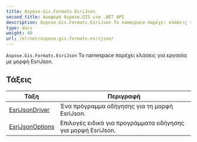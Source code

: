 ```yaml
---
title: Aspose.Gis.Formats.EsriJson
second_title: Αναφορά Aspose.GIS για .NET API
description: Aspose.Gis.Formats.EsriJson Το namespace παρέχει κλάσεις για εργασία με μορφή EsriJson.
type: docs
weight: 40
url: /el/net/aspose.gis.formats.esrijson/
---
```

`Aspose.Gis.Formats.EsriJson` Το namespace παρέχει κλάσεις για εργασία με μορφή EsriJson.

## Τάξεις

| Τάξη | Περιγραφή |
| --- | --- |
| [EsriJsonDriver](./esrijsondriver/) | Ένα πρόγραμμα οδήγησης για τη μορφή EsriJson. |
| [EsriJsonOptions](./esrijsonoptions/) | Επιλογές ειδικά για προγράμματα οδήγησης για μορφή EsriJson. |


